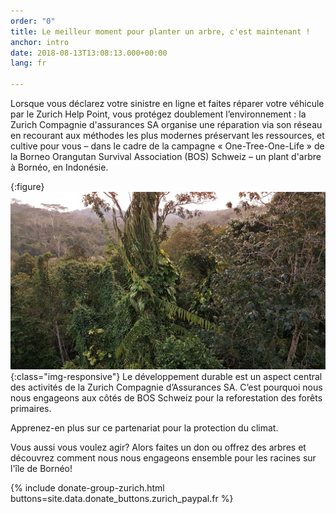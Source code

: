 ```yaml
---
order: "0"
title: Le meilleur moment pour planter un arbre, c'est maintenant ! 
anchor: intro
date: 2018-08-13T13:08:13.000+00:00
lang: fr

---
```

Lorsque vous déclarez votre sinistre en ligne et faites réparer votre véhicule par le Zurich Help Point, vous protégez doublement l’environnement : la Zurich Compagnie d'assurances SA organise une réparation via son réseau en recourant aux méthodes les plus modernes préservant les ressources, et cultive pour vous – dans le cadre de la campagne « One-Tree-One-Life » de la Borneo Orangutan Survival Association (BOS) Schweiz – un plant d'arbre à Bornéo, en Indonésie.

{:figure}
![Forest](/assets/img/intro_forest.jpg){:class="img-responsive"}
Le développement durable est un aspect central des activités de la Zurich Compagnie d’Assurances SA. C’est pourquoi nous nous engageons aux côtés de BOS Schweiz pour la reforestation des forêts primaires.

Apprenez-en plus sur ce partenariat pour la protection du climat.

Vous aussi vous voulez agir? Alors faites un don ou offrez des arbres et découvrez comment nous nous engageons ensemble pour les racines sur l'île de Bornéo!

{% include donate-group-zurich.html buttons=site.data.donate_buttons.zurich_paypal.fr %}
